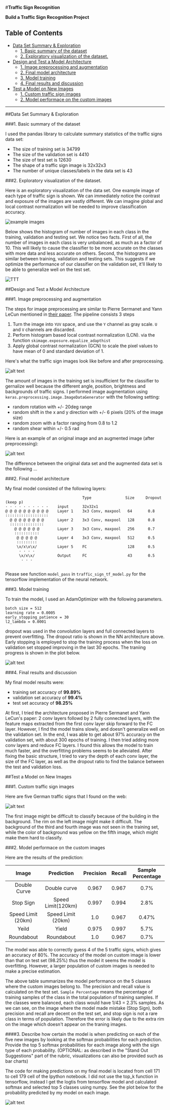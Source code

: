 #**Traffic Sign Recognition** 



**Build a Traffic Sign Recognition Project**
## Table of Contents

<!-- MarkdownTOC autolink="true" bracket="round"-->

- [Data Set Summary & Exploration](#data-set-summary--exploration)
    - [1. Basic summary of the dataset](#1-basic-summary-of-the-dataset)
    - [2. Exploratory visualization of the dataset.](#2-exploratory-visualization-of-the-dataset)
- [Design and Test a Model Architecture](#design-and-test-a-model-architecture)
    - [1. Image preprocessing and augmentation](#1-image-preprocessing-and-augmentation)
    - [2. Final model architecture](#2-final-model-architecture)
    - [3. Model training](#3-model-training)
    - [4. Final results and discussion](#4-final-results-and-discussion)
- [Test a Model on New Images](#test-a-model-on-new-images)
    - [1. Custom traffic sign images](#1-custom-traffic-sign-images)
    - [2. Model performace on the custom images](#2-model-performace-on-the-custom-images)

<!-- /MarkdownTOC -->



[//]: # (Image References)

[image1]: ./write_up_images/figure1_dataset_visualization.png "Visualization"
[image2]: ./write_up_images/figure2_class_histogram.png "histogram"
[image3]: ./write_up_images/figure3_preprocessing.png "preprocessing"
[image4]: ./write_up_images/figure4_augment.png "augmentation"
[image5]: ./write_up_images/figure5_training_progress.png "training"
[image6]: ./write_up_images/figure6_custom_image.png "custom"
[image7]: ./write_up_images/figure7_pred_prob.png "custom"



---


##Data Set Summary & Exploration

###1. Basic summary of the dataset

I used the pandas library to calculate summary statistics of the traffic
signs data set:

* The size of training set is 34799
* The size of the validation set is 4410
* The size of test set is 12630
* The shape of a traffic sign image is 32x32x3
* The number of unique classes/labels in the data set is 43

###2. Exploratory visualization of the dataset.

Here is an exploratory visualization of the data set. One example image of each type of traffic sign is shown. We can immediately notice the contrast and exposure of the images are vastly different. We can imagine global and local contrast normalization will be needed to improve classification accuracy.

![example images][image1]

Below shows the histogram of number of images in each class in the training, validation and testing set. We notice two facts. First of all, the number of images in each class is very unbalanced, as much as a factor of 10. This will likely to cause the classifier to be more accurate on the classes with more data and less accurate on others. Second, the histograms are similar between training, validation and testing sets. This suggests if we optimize the performance of our classifier on the validation set, it'll likely to be able to generalize well on the test set.  

![TTT][image2]

##Design and Test a Model Architecture

###1. Image preprocessing and augmentation

The steps for image preprocessing are similar to Pierre Sermanet and Yann LeCun mentioned in [their paper](http://yann.lecun.com/exdb/publis/pdf/sermanet-ijcnn-11.pdf). The pipeline consists 3 steps

1. Turn the image into `YUV` space, and use the `Y` channel as gray scale. `U` and `V` channels are discarded.
2. Perform histogram based local contrast normalization (LCN). via the function `skimage.exposure.equalize_adapthist`
3. Apply global contrast normalization (GCN) to scale the pixel values to have mean of 0 and standard deviation of 1. 

Here's what the traffic sign images look like before and after preprocessing.

![alt text][image3]

The amount of images in the training set is insufficient for the classifier to gernalize well because the different angle, position, brightness and backgrounds of traffic signs. I performed image augmentation using `keras.preprocessing.image.ImageDataGenerator` with the following setting:

* random rotation with +/- 20deg range
* random shift in the x and y direction with +/- 6 pixels (20% of the image size)
* random zoom with a factor ranging from 0.8 to 1.2
* random shear within +/- 0.5 rad  


Here is an example of an original image and an augmented image (after preprocessing):

![alt text][image4]

The difference between the original data set and the augmented data set is the following ... 


###2. Final model architecture

My final model consisted of the following layers:

```
                                  Type               Size     Dropout (keep p)
· · · · · · · · · ·    input      32x32x1    
@ @ @ @ @ @ @ @ @ @    Layer 1    3x3 Conv, maxpool   64       0.8        
∶∶∶∶∶∶∶∶∶∶∶∶∶∶∶∶∶∶∶    
  @ @ @ @ @ @ @ @      Layer 2    3x3 Conv, maxpool   128      0.8     
  ∶∶∶∶∶∶∶∶∶∶∶∶∶∶∶     
    @ @ @ @ @ @        Layer 3    3x3 Conv, maxpool   256      0.7  
    ∶∶∶∶∶∶∶∶∶∶∶
     @ @ @ @ @         Layer 4    3x3 Conv, maxpool   512      0.5  
     ∶∶∶∶∶∶∶∶∶
     \x/x\x\x/         Layer 5    FC                  128      0.5    
      · · · ·         
      \x/x\x/          Output     FC                  43       0.5      
       · · ·                     
 
```
Please see function `model_pass` in `traffic_sign_tf_model.py` for the tensorflow implementation of the neural network. 

###3. Model training

To train the model, I used an AdamOptimizer with the following parameters.

```
batch size = 512
learning rate = 0.0005
early_stopping_patience = 30
l2_lambda = 0.0001 
```
dropout was used in the convolution layers and full connected layers to prevent overfitting. The dropout ratio is shown in the NN architecture above. Early stopping is employed to stop the training process when the loss on validation set stopped improving in the last 30 epochs. The traniing progress is shown in the plot below. 

![alt text][image5]


###4. Final results and discussion

My final model results were:

* training set accuracy of **99.89%**
* validation set accuracy of **99.4%**
* test set accuracy of **98.25%**

At first, I tried the architecture proposed in Pierre Sermanet and Yann LeCun's paper: 2 conv layers followd by 2 fully connected layers, with the feature maps extracted from the first conv layer skip forward to the FC layer. However, I find the model trains slowly, and doesn't generalize well on the validation set. In the end, I was able to get about 97% accuracy on the validation set, with about 300 epochs of training. I then tried adding more conv layers and reduce FC layers. I found this allows the model to train much faster, and the overfitting problems seems to be alleviated. After fixing the basic structure, I tried to vary the depth of each conv layer, the size of the FC layer, as well as the dropout ratio to find the balance between the test and validation loss. 
 

##Test a Model on New Images

###1. Custom traffic sign images

Here are five German traffic signs that I found on the web:

![alt text][image6] 

The first image might be difficult to classify because of the building in the background. The rim on the left image might make it difficult. The background of the third and fourth image was not seen in the training set, while the color of background was yellow on the fifth image, which might make them hard to classify.

###2. Model performace on the custom images 


Here are the results of the prediction:

| Image			        |     Prediction  | Precision  | Recall | Sample Percentage|
|:---------------------:|:---------------:| :--------:|:--------|:-----:|
| Double Curve       	| Double curve     | 0.967 | 0.967| 0.7%| 
| Stop Sign     			| Speed Limit(120km)|0.997 | 0.994| 2.8%|
| Speed Limit (20km)	| Speed Limit (20km)|1.0   | 0.967| 0.47%|
| Yeild      		       | Yield            |0.975  | 0.997| 5.7%|
| Roundabout		       | Roundabout       |1.0    |0.967 | 0.7%|


The model was able to correctly guess 4 of the 5 traffic signs, which gives an accuracy of 80%. The accuracy of the model on custom image is lower than that on test set (98.25%) thus the model it seems the model is overfitting. However, a larger population of custom images is needed to make a precise estimation.

The above table summarizes the model performance on the 5 classes where the custom images belong to. The precision and recall value is calculated on the test set. `Sample Percentage` means the percentage of training samples of the class in the total population of training samples. If the classes were balanced, each class would have 1/43 = 2.3% samples. As we can see, on the image where the model made mistake (Stop Sign), both precision and recall are decent on the test set, and stop sign is not a rare class in terms of population. Therefore the error is likely due to the extra rim on the image which doesn't appear on the traning images. 


####3. Describe how certain the model is when predicting on each of the five new images by looking at the softmax probabilities for each prediction. Provide the top 5 softmax probabilities for each image along with the sign type of each probability. (OPTIONAL: as described in the "Stand Out Suggestions" part of the rubric, visualizations can also be provided such as bar charts)

The code for making predictions on my final model is located from cell 171 to cell 179 cell of the Ipython notebook. I did not use the top_k function in tensorflow, instead I get the logtis from tensorflow model and calculated softmax and selected top 5 classes using numpy.  See the plot below for the probability predicted by my model on each image. 

![alt text][image7]


